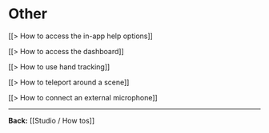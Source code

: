 # Other

[[> How to access the in-app help options]]

[[> How to access the dashboard]]

[[> How to use hand tracking]]

[[> How to teleport around a scene]]

[[> How to connect an external microphone]]

<!-- [[> How to export video and depth maps]]

[[> How to export motion capture data]]

[[> How to export audio data]] -->

<!-- [[> How to use Mixed Reality mode]] -->

<!-- [[> How to use Vive trackers for full body tracking]] -->

<!-- [[> How to use a Perception Neuron motion capture suit]] -->

---

**Back:** [[Studio / How tos]]
